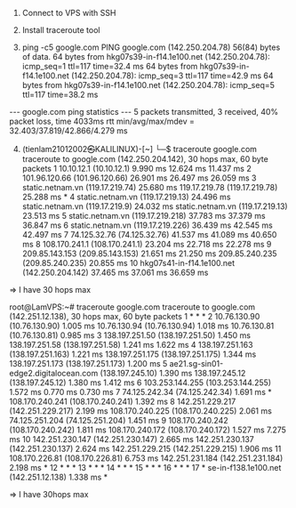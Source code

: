 1. Connect to VPS with SSH
2. Install traceroute tool

3. ping -c5 google.com 
PING google.com (142.250.204.78) 56(84) bytes of data.
64 bytes from hkg07s39-in-f14.1e100.net (142.250.204.78): icmp_seq=1 ttl=117 time=32.4 ms
64 bytes from hkg07s39-in-f14.1e100.net (142.250.204.78): icmp_seq=3 ttl=117 time=42.9 ms
64 bytes from hkg07s39-in-f14.1e100.net (142.250.204.78): icmp_seq=5 ttl=117 time=38.2 ms

--- google.com ping statistics ---
5 packets transmitted, 3 received, 40% packet loss, time 4033ms
rtt min/avg/max/mdev = 32.403/37.819/42.866/4.279 ms

4. (tienlam21012002㉿KALILINUX)-[~]
└─$  traceroute google.com 
traceroute to google.com (142.250.204.142), 30 hops max, 60 byte packets
 1  10.10.12.1 (10.10.12.1)  9.990 ms  12.624 ms  11.437 ms
 2  101.96.120.66 (101.96.120.66)  26.901 ms  26.497 ms  26.059 ms
 3  static.netnam.vn (119.17.219.74)  25.680 ms 119.17.219.78 (119.17.219.78)  25.288 ms *
 4  static.netnam.vn (119.17.219.13)  24.496 ms static.netnam.vn (119.17.219.9)  24.032 ms static.netnam.vn (119.17.219.13)  23.513 ms
 5  static.netnam.vn (119.17.219.218)  37.783 ms  37.379 ms  36.847 ms
 6  static.netnam.vn (119.17.219.226)  36.439 ms  42.545 ms  42.497 ms
 7  74.125.32.76 (74.125.32.76)  41.537 ms  41.089 ms  40.650 ms
 8  108.170.241.1 (108.170.241.1)  23.204 ms  22.718 ms  22.278 ms
 9  209.85.143.153 (209.85.143.153)  21.651 ms  21.250 ms 209.85.240.235 (209.85.240.235)  20.855 ms
10  hkg07s41-in-f14.1e100.net (142.250.204.142)  37.465 ms  37.061 ms  36.659 ms

=> I have 30 hops max

root@LamVPS:~# traceroute google.com
traceroute to google.com (142.251.12.138), 30 hops max, 60 byte packets
 1  * * *
 2  10.76.130.90 (10.76.130.90)  1.005 ms 10.76.130.94 (10.76.130.94)  1.018 ms 10.76.130.81 (10.76.130.81)  0.985 ms
 3  138.197.251.50 (138.197.251.50)  1.450 ms 138.197.251.58 (138.197.251.58)  1.241 ms  1.622 ms
 4  138.197.251.163 (138.197.251.163)  1.221 ms 138.197.251.175 (138.197.251.175)  1.344 ms 138.197.251.173 (138.197.251.173)  1.200 ms
 5  ae21.sg-sin01-edge2.digitalocean.com (138.197.245.10)  1.390 ms 138.197.245.12 (138.197.245.12)  1.380 ms  1.412 ms
 6  103.253.144.255 (103.253.144.255)  1.572 ms  0.770 ms  0.730 ms
 7  74.125.242.34 (74.125.242.34)  1.691 ms * 108.170.240.241 (108.170.240.241)  1.392 ms
 8  142.251.229.217 (142.251.229.217)  2.199 ms 108.170.240.225 (108.170.240.225)  2.061 ms 74.125.251.204 (74.125.251.204)  1.451 ms
 9  108.170.240.242 (108.170.240.242)  1.811 ms 108.170.240.172 (108.170.240.172)  1.527 ms  7.275 ms
10  142.251.230.147 (142.251.230.147)  2.665 ms 142.251.230.137 (142.251.230.137)  2.624 ms 142.251.229.215 (142.251.229.215)  1.906 ms
11  108.170.226.81 (108.170.226.81)  6.753 ms 142.251.231.184 (142.251.231.184)  2.198 ms *
12  * * *
13  * * *
14  * * *
15  * * *
16  * * *
17  * se-in-f138.1e100.net (142.251.12.138)  1.338 ms *

=> I have 30hops max
